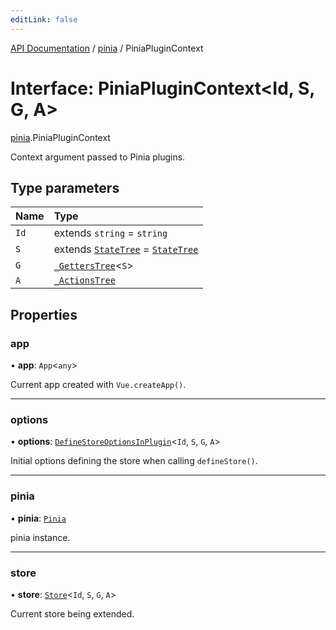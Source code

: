 ```yaml
---
editLink: false
---
```


[API Documentation](../index.md) / [pinia](../modules/pinia.md) / PiniaPluginContext

# Interface: PiniaPluginContext<Id, S, G, A\>

[pinia](../modules/pinia.md).PiniaPluginContext

Context argument passed to Pinia plugins.

## Type parameters

| Name | Type |
| :------ | :------ |
| `Id` | extends `string` = `string` |
| `S` | extends [`StateTree`](../modules/pinia.md#StateTree) = [`StateTree`](../modules/pinia.md#StateTree) |
| `G` | [`_GettersTree`](../modules/pinia.md#_GettersTree)<`S`\> |
| `A` | [`_ActionsTree`](../modules/pinia.md#_ActionsTree) |

## Properties

### app

• **app**: `App`<`any`\>

Current app created with `Vue.createApp()`.

___

### options

• **options**: [`DefineStoreOptionsInPlugin`](pinia.DefineStoreOptionsInPlugin.md)<`Id`, `S`, `G`, `A`\>

Initial options defining the store when calling `defineStore()`.

___

### pinia

• **pinia**: [`Pinia`](pinia.Pinia.md)

pinia instance.

___

### store

• **store**: [`Store`](../modules/pinia.md#Store)<`Id`, `S`, `G`, `A`\>

Current store being extended.
